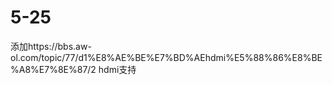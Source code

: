 # 5-25





添加https://bbs.aw-ol.com/topic/77/d1%E8%AE%BE%E7%BD%AEhdmi%E5%88%86%E8%BE%A8%E7%8E%87/2
hdmi支持
